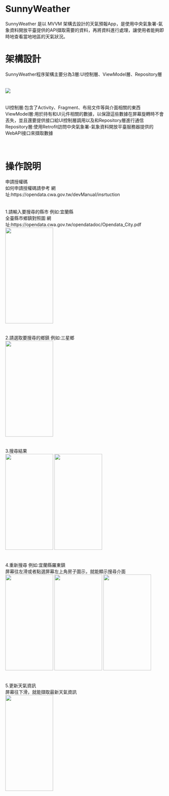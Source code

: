 # SunnyWeather
SunnyWeather 是以 MVVM 架構去設計的天氣預報App，是使用中央氣象署-氣象資料開放平臺提供的API擷取需要的資料，再將資料進行處理，讓使用者能夠即時地查看當地地區的天氣狀況。

# 架構設計
<div>
SunnyWeather程序架構主要分為3層:UI控制層、ViewModel層、Repository層<br><br><br>
<img src="https://i.imgur.com/Qf4vrOb.jpg"><br><br><br>
UI控制層:包含了Activity、Fragment、布局文件等與介面相關的東西<br>
ViewModel層:用於持有和UI元件相關的數據，以保證這些數據在屏幕旋轉時不會丟失，並且還要提供接口給UI控制層調用以及和Repository層進行通信<br>
Repository層:使用Retrofit訪問中央氣象署-氣象資料開放平臺服務器提供的WebAPI接口來擷取數據<br><br><br>
</div>

# 操作說明
<div>
申請授權碼<br>
如何申請授權碼請參考 網址:https://opendata.cwa.gov.tw/devManual/insrtuction<br><br><br>
</div>

<div>
1.請輸入要搜尋的縣市 例如:宜蘭縣<br>
全臺縣市鄉鎮對照圖 網址:https://opendata.cwa.gov.tw/opendatadoc/Opendata_City.pdf<br>
<img src="https://i.imgur.com/UGFbu4S.jpg" width="150" height="300"><br><br><br>
</div>

<div>
2.請選取要搜尋的鄉鎮 例如:三星鄉<br>
<img src="https://i.imgur.com/BZYsiLd.jpg" width="150" height="300"><br><br><br>
</div>

<div>
3.搜尋結果<br>
<img src="https://i.imgur.com/tRjPvjD.jpg" width="150" height="300">
<img src="https://i.imgur.com/PwV6uTf.jpg" width="150" height="300"><br><br><br>
</div>

<div>
4.重新搜尋 例如:宜蘭縣羅東鎮<br>
屏幕往左滑或者點選屏幕左上角房子圖示，就能顯示搜尋介面<br>
<img src="https://i.imgur.com/5q6nMNT.jpg" width="150" height="300">
<img src="https://i.imgur.com/575wbgU.jpg" width="150" height="300">
<img src="https://i.imgur.com/C0USTFj.jpg" width="150" height="300"><br><br><br>
</div>

<div>
5.更新天氣資訊<br>
屏幕往下滑，就能擷取最新天氣資訊<br>
<img src="https://i.imgur.com/qqqEjQF.jpg" width="150" height="300"><br><br><br>
</div>